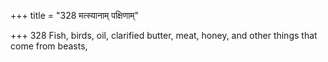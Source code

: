 +++
title = "328 मत्स्यानाम् पक्षिणाम्"

+++
328	Fish, birds, oil, clarified butter, meat, honey, and other things that come from beasts,